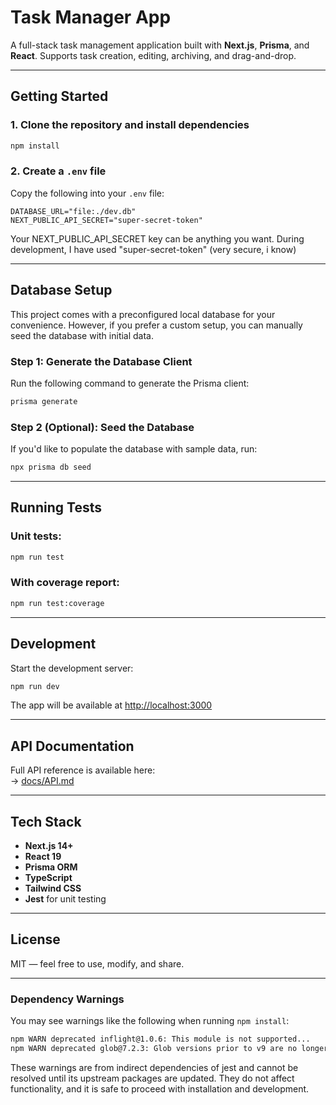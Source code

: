 # Task Manager App

A full-stack task management application built with **Next.js**, **Prisma**, and **React**. Supports task creation, editing, archiving, and drag-and-drop.

---

## Getting Started

### 1. Clone the repository and install dependencies

```bash
npm install
```

### 2. Create a `.env` file

Copy the following into your `.env` file:

```env
DATABASE_URL="file:./dev.db"
NEXT_PUBLIC_API_SECRET="super-secret-token"
```

Your NEXT_PUBLIC_API_SECRET key can be anything you want. During development, I have used "super-secret-token" (very secure, i know)

---

## Database Setup

This project comes with a preconfigured local database for your convenience. However, if you prefer a custom setup, you can manually seed the database with initial data.

### Step 1: Generate the Database Client

Run the following command to generate the Prisma client:

```bash
prisma generate

```

### Step 2 (Optional): Seed the Database

If you'd like to populate the database with sample data, run:

```bash
npx prisma db seed
```

---

## Running Tests

### Unit tests:
```bash
npm run test
```

### With coverage report:
```bash
npm run test:coverage
```

---

## Development

Start the development server:

```bash
npm run dev
```

The app will be available at [http://localhost:3000](http://localhost:3000)

---

## API Documentation

Full API reference is available here:  
-> [docs/API.md](docs/API.md)

---

## Tech Stack

- **Next.js 14+**
- **React 19**
- **Prisma ORM**
- **TypeScript**
- **Tailwind CSS**
- **Jest** for unit testing

---

## License

MIT — feel free to use, modify, and share.

---

### Dependency Warnings

You may see warnings like the following when running `npm install`:

```bash
npm WARN deprecated inflight@1.0.6: This module is not supported...
npm WARN deprecated glob@7.2.3: Glob versions prior to v9 are no longer supported
```
These warnings are from indirect dependencies of jest and cannot be resolved until its upstream packages are updated. They do not affect functionality, and it is safe to proceed with installation and development.
